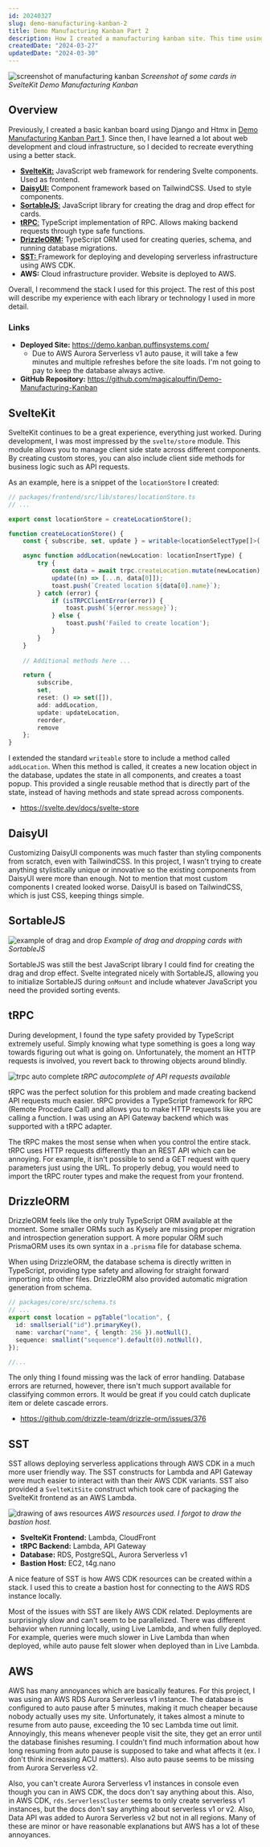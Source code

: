 ```yaml
---
id: 20240327
slug: demo-manufacturing-kanban-2
title: Demo Manufacturing Kanban Part 2
description: How I created a manufacturing kanban site. This time using SvelteKit, DrizzleORM, and SST.
createdDate: "2024-03-27"
updatedDate: "2024-03-30"
---
```

![screenshot of manufacturing kanban](/static/content/images/blog/20240327/20240327_mfg_kanban.png)
*Screenshot of some cards in SvelteKit Demo Manufacturing Kanban*

## Overview

Previously, I created a basic kanban board using Django and Htmx in [Demo Manufacturing Kanban Part 1](/blog/20230715/). Since then, I have learned a lot about web development and cloud infrastructure, so I decided to recreate everything using a better stack.

- [**SvelteKit:**](https://kit.svelte.dev/) JavaScript web framework for rendering Svelte components. Used as frontend.
- [**DaisyUI:**](https://daisyui.com/) Component framework based on TailwindCSS. Used to style components.
- [**SortableJS**:](https://github.com/SortableJS/Sortable) JavaScript library for creating the drag and drop effect for cards.
- [**tRPC**:](https://trpc.io/) TypeScript implementation of RPC. Allows making backend requests through type safe functions.
- [**DrizzleORM:**](https://orm.drizzle.team/) TypeScript ORM used for creating queries, schema, and running database migrations. 
- [**SST:** ](https://sst.dev/)Framework for deploying and developing serverless infrastructure using AWS CDK.
- **AWS:** Cloud infrastructure provider. Website is deployed to AWS.

Overall, I recommend the stack I used for this project. The rest of this post will describe my experience with each library or technology I used in more detail.

### Links
- **Deployed Site:** https://demo.kanban.puffinsystems.com/
	- Due to AWS Aurora Serverless v1 auto pause, it will take a few minutes and multiple refreshes before the site loads. I'm not going to pay to keep the database always active.
- **GitHub Repository:** https://github.com/magicalpuffin/Demo-Manufacturing-Kanban

## SvelteKit

SvelteKit continues to be a great experience, everything just worked. During development, I was most impressed by the `svelte/store` module. This module allows you to manage client side state across different components. By creating custom stores, you can also include client side methods for business logic such as API requests.

As an example, here is a snippet of the `locationStore` I created:
```ts
// packages/frontend/src/lib/stores/locationStore.ts
// ...

export const locationStore = createLocationStore();

function createLocationStore() {
	const { subscribe, set, update } = writable<locationSelectType[]>([]);

	async function addLocation(newLocation: locationInsertType) {
		try {
			const data = await trpc.createLocation.mutate(newLocation);
			update((n) => [...n, data[0]]);
			toast.push(`Created location ${data[0].name}`);
		} catch (error) {
			if (isTRPCClientError(error)) {
				toast.push(`${error.message}`);
			} else {
				toast.push('Failed to create location');
			}
		}
	}
	
	// Additional methods here ...

	return {
		subscribe,
		set,
		reset: () => set([]),
		add: addLocation,
		update: updateLocation,
		reorder,
		remove
	};
}

```

I extended the standard `writeable` store to include a method called `addLocation`. When this method is called, it creates a new location object in the database, updates the state in all components, and creates a toast popup. This provided a single reusable method that is directly part of the state, instead of having methods and state spread across components.

- https://svelte.dev/docs/svelte-store

## DaisyUI

Customizing DaisyUI components was much faster than styling components from scratch, even with TailwindCSS. In this project, I wasn't trying to create anything stylistically unique or innovative so the existing components from DaisyUI were more than enough. Not to mention that most custom components I created looked worse. DaisyUI is based on TailwindCSS, which is just CSS, keeping things simple.

## SortableJS

![example of drag and drop](/static/content/images/blog/20240327/20240327_sortablejs_example.gif)
*Example of drag and dropping cards with SortableJS*

SortableJS was still the best JavaScript library I could find for creating the drag and drop effect. Svelte integrated nicely with SortableJS, allowing you to initialize SortableJS during `onMount` and include whatever JavaScript you need the provided sorting events.

## tRPC

During development, I found the type safety provided by TypeScript extremely useful. Simply knowing what type something is goes a long way towards figuring out what is going on. Unfortunately, the moment an HTTP requests is involved, you revert back to throwing objects around blindly. 

![trpc auto complete](/static/content/images/blog/20240327/20240327_trpc_autocomplete.png)
*tRPC autocomplete of API requests available*

tRPC was the perfect solution for this problem and made creating backend API requests much easier. tRPC provides a TypeScript framework for RPC (Remote Procedure Call) and allows you to make HTTP requests like you are calling a function. I was using an API Gateway backend which was supported with a tRPC adapter. 

The tRPC makes the most sense when when you control the entire stack. tRPC uses HTTP requests differently than an REST API which can be annoying. For example, it isn't possible to send a GET request with query parameters just using the URL. To properly debug, you would need to import the tRPC router types and make the request from your frontend.

## DrizzleORM

DrizzleORM feels like the only truly TypeScript ORM available at the moment. Some smaller ORMs such as Kysely are missing proper migration and introspection generation support. A more popular ORM such PrismaORM uses its own syntax in a `.prisma` file for database schema.

When using DrizzleORM, the database schema is directly written in TypeScript, providing type safety and allowing for straight forward importing into other files. DrizzleORM also provided automatic migration generation from schema.

```ts
// packages/core/src/schema.ts
// ...
export const location = pgTable("location", {
  id: smallserial("id").primaryKey(),
  name: varchar("name", { length: 256 }).notNull(),
  sequence: smallint("sequence").default(0).notNull(),
});

//...
```

The only thing I found missing was the lack of error handling. Database errors are returned, however, there isn't much support available for classifying common errors. It would be great if you could catch duplicate item or delete cascade errors.

- https://github.com/drizzle-team/drizzle-orm/issues/376

## SST

SST allows deploying serverless applications through AWS CDK in a much more user friendly way. The SST constructs for Lambda and API Gateway were much easier to interact with than their AWS CDK variants. SST also provided a `SvelteKitSite` construct which took care of packaging the SvelteKit frontend as an AWS Lambda. 

![drawing of aws resources](/static/content/images/blog/20240327/20240327_aws_resource_drawing.png)
*AWS resources used. I forgot to draw the bastion host.*

- **SvelteKit Frontend:** Lambda, CloudFront
- **tRPC Backend:** Lambda, API Gateway
- **Database:** RDS, PostgreSQL, Aurora Serverless v1
- **Bastion Host:** EC2, t4g.nano


A nice feature of SST is how AWS CDK resources can be created within a stack. I used this to create a bastion host for connecting to the AWS RDS instance locally.

Most of the issues with SST are likely AWS CDK related. Deployments are surprisingly slow and can't seem to be parallelized. There was different behavior when running locally, using Live Lambda, and when fully deployed. For example, queries were much slower in Live Lambda than when deployed, while auto pause felt slower when deployed than in Live Lambda. 

## AWS

AWS has many annoyances which are basically features. For this project, I was using an AWS RDS Aurora Serverless v1 instance. The database is configured to auto pause after 5 minutes, making it much cheaper because nobody actually uses my site. Unfortunately, it takes almost a minute to resume from auto pause, exceeding the 10 sec Lambda time out limit. Annoyingly, this means whenever people visit the site, they get an error until the database finishes resuming. I couldn't find much information about how long resuming from auto pause is supposed to take and what affects it (ex. I don't think increasing ACU matters). Also auto pause seems to be missing from Aurora Serverless v2. 

Also, you can't create Aurora Serverless v1 instances in console even though you can in AWS CDK, the docs don't say anything about this. Also, in AWS CDK, `rds.ServerlessCluster` seems to only create serverless v1 instances, but the docs don't say anything about serverless v1 or v2. Also, Data API was added to Aurora Serverless v2 but not in all regions. Many of these are minor or have reasonable explanations but AWS has a lot of these annoyances.
